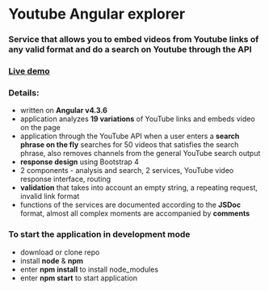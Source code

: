 <h1>Youtube Angular explorer</h1>
<h3>Service that allows you to embed videos from Youtube links of any valid format and do a search on Youtube through the API</h3>
<h3><a href="http://melomance.net/angular2-youtube-explorer">Live demo</a></h3>

<h3>Details:</h3>
<ul>
  <li>written on <b>Angular v4.3.6</b></li>
  <li>application analyzes <b>19 variations</b> of YouTube links and embeds video on the page</li>
  <li>application through the YouTube API when a user enters a <b>search phrase on the fly</b> searches for 50 videos that satisfies the search phrase, also removes channels from the general YouTube search output</li>
  <li><b>response design</b> using Bootstrap 4</li>
  <li>2 components - analysis and search, 2 services, YouTube video response interface, routing</li>
  <li><b>validation</b> that takes into account an empty string, a repeating request, invalid link format</li>
  <li>functions of the services are documented according to the <b>JSDoc</b> format, almost all complex moments are accompanied by <b>comments</b></li>
</ul>

<h3>To start the application in development mode</h3>
<ul>
  <li>download or clone repo</li>
  <li>install <b>node</b> & <b>npm</b></li>
  <li>enter <b>npm install</b> to install node_modules</li>
  <li>enter <b>npm start</b> to start application</li>
</ul>
